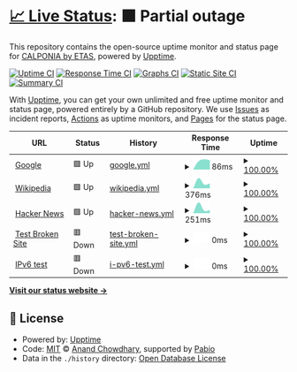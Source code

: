 # [📈 Live Status](https://calponia.github.io/status-page-poc2): <!--live status--> **🟧 Partial outage**

This repository contains the open-source uptime monitor and status page for [CALPONIA by ETAS](https://pantaris.io), powered by [Upptime](https://github.com/upptime/upptime).

[![Uptime CI](https://github.com/calponia/status-page-poc2/workflows/Uptime%20CI/badge.svg)](https://github.com/calponia/status-page-poc2/actions?query=workflow%3A%22Uptime+CI%22)
[![Response Time CI](https://github.com/calponia/status-page-poc2/workflows/Response%20Time%20CI/badge.svg)](https://github.com/calponia/status-page-poc2/actions?query=workflow%3A%22Response+Time+CI%22)
[![Graphs CI](https://github.com/calponia/status-page-poc2/workflows/Graphs%20CI/badge.svg)](https://github.com/calponia/status-page-poc2/actions?query=workflow%3A%22Graphs+CI%22)
[![Static Site CI](https://github.com/calponia/status-page-poc2/workflows/Static%20Site%20CI/badge.svg)](https://github.com/calponia/status-page-poc2/actions?query=workflow%3A%22Static+Site+CI%22)
[![Summary CI](https://github.com/calponia/status-page-poc2/workflows/Summary%20CI/badge.svg)](https://github.com/calponia/status-page-poc2/actions?query=workflow%3A%22Summary+CI%22)

With [Upptime](https://upptime.js.org), you can get your own unlimited and free uptime monitor and status page, powered entirely by a GitHub repository. We use [Issues](https://github.com/calponia/status-page-poc2/issues) as incident reports, [Actions](https://github.com/calponia/status-page-poc2/actions) as uptime monitors, and [Pages](https://calponia.github.io/status-page-poc2) for the status page.

<!--start: status pages-->
<!-- This summary is generated by Upptime (https://github.com/upptime/upptime) -->
<!-- Do not edit this manually, your changes will be overwritten -->
<!-- prettier-ignore -->
| URL | Status | History | Response Time | Uptime |
| --- | ------ | ------- | ------------- | ------ |
| <img alt="" src="https://icons.duckduckgo.com/ip3/www.google.com.ico" height="13"> [Google](https://www.google.com) | 🟩 Up | [google.yml](https://github.com/calponia/status-page-poc2/commits/HEAD/history/google.yml) | <details><summary><img alt="Response time graph" src="./graphs/google/response-time-week.png" height="20"> 86ms</summary><br><a href="https://calponia.github.io/status-page-poc2/history/google"><img alt="Response time 86" src="https://img.shields.io/endpoint?url=https%3A%2F%2Fraw.githubusercontent.com%2Fcalponia%2Fstatus-page-poc2%2FHEAD%2Fapi%2Fgoogle%2Fresponse-time.json"></a><br><a href="https://calponia.github.io/status-page-poc2/history/google"><img alt="24-hour response time 86" src="https://img.shields.io/endpoint?url=https%3A%2F%2Fraw.githubusercontent.com%2Fcalponia%2Fstatus-page-poc2%2FHEAD%2Fapi%2Fgoogle%2Fresponse-time-day.json"></a><br><a href="https://calponia.github.io/status-page-poc2/history/google"><img alt="7-day response time 86" src="https://img.shields.io/endpoint?url=https%3A%2F%2Fraw.githubusercontent.com%2Fcalponia%2Fstatus-page-poc2%2FHEAD%2Fapi%2Fgoogle%2Fresponse-time-week.json"></a><br><a href="https://calponia.github.io/status-page-poc2/history/google"><img alt="30-day response time 86" src="https://img.shields.io/endpoint?url=https%3A%2F%2Fraw.githubusercontent.com%2Fcalponia%2Fstatus-page-poc2%2FHEAD%2Fapi%2Fgoogle%2Fresponse-time-month.json"></a><br><a href="https://calponia.github.io/status-page-poc2/history/google"><img alt="1-year response time 86" src="https://img.shields.io/endpoint?url=https%3A%2F%2Fraw.githubusercontent.com%2Fcalponia%2Fstatus-page-poc2%2FHEAD%2Fapi%2Fgoogle%2Fresponse-time-year.json"></a></details> | <details><summary><a href="https://calponia.github.io/status-page-poc2/history/google">100.00%</a></summary><a href="https://calponia.github.io/status-page-poc2/history/google"><img alt="All-time uptime 100.00%" src="https://img.shields.io/endpoint?url=https%3A%2F%2Fraw.githubusercontent.com%2Fcalponia%2Fstatus-page-poc2%2FHEAD%2Fapi%2Fgoogle%2Fuptime.json"></a><br><a href="https://calponia.github.io/status-page-poc2/history/google"><img alt="24-hour uptime 100.00%" src="https://img.shields.io/endpoint?url=https%3A%2F%2Fraw.githubusercontent.com%2Fcalponia%2Fstatus-page-poc2%2FHEAD%2Fapi%2Fgoogle%2Fuptime-day.json"></a><br><a href="https://calponia.github.io/status-page-poc2/history/google"><img alt="7-day uptime 100.00%" src="https://img.shields.io/endpoint?url=https%3A%2F%2Fraw.githubusercontent.com%2Fcalponia%2Fstatus-page-poc2%2FHEAD%2Fapi%2Fgoogle%2Fuptime-week.json"></a><br><a href="https://calponia.github.io/status-page-poc2/history/google"><img alt="30-day uptime 100.00%" src="https://img.shields.io/endpoint?url=https%3A%2F%2Fraw.githubusercontent.com%2Fcalponia%2Fstatus-page-poc2%2FHEAD%2Fapi%2Fgoogle%2Fuptime-month.json"></a><br><a href="https://calponia.github.io/status-page-poc2/history/google"><img alt="1-year uptime 100.00%" src="https://img.shields.io/endpoint?url=https%3A%2F%2Fraw.githubusercontent.com%2Fcalponia%2Fstatus-page-poc2%2FHEAD%2Fapi%2Fgoogle%2Fuptime-year.json"></a></details>
| <img alt="" src="https://icons.duckduckgo.com/ip3/en.wikipedia.org.ico" height="13"> [Wikipedia](https://en.wikipedia.org) | 🟩 Up | [wikipedia.yml](https://github.com/calponia/status-page-poc2/commits/HEAD/history/wikipedia.yml) | <details><summary><img alt="Response time graph" src="./graphs/wikipedia/response-time-week.png" height="20"> 376ms</summary><br><a href="https://calponia.github.io/status-page-poc2/history/wikipedia"><img alt="Response time 376" src="https://img.shields.io/endpoint?url=https%3A%2F%2Fraw.githubusercontent.com%2Fcalponia%2Fstatus-page-poc2%2FHEAD%2Fapi%2Fwikipedia%2Fresponse-time.json"></a><br><a href="https://calponia.github.io/status-page-poc2/history/wikipedia"><img alt="24-hour response time 376" src="https://img.shields.io/endpoint?url=https%3A%2F%2Fraw.githubusercontent.com%2Fcalponia%2Fstatus-page-poc2%2FHEAD%2Fapi%2Fwikipedia%2Fresponse-time-day.json"></a><br><a href="https://calponia.github.io/status-page-poc2/history/wikipedia"><img alt="7-day response time 376" src="https://img.shields.io/endpoint?url=https%3A%2F%2Fraw.githubusercontent.com%2Fcalponia%2Fstatus-page-poc2%2FHEAD%2Fapi%2Fwikipedia%2Fresponse-time-week.json"></a><br><a href="https://calponia.github.io/status-page-poc2/history/wikipedia"><img alt="30-day response time 376" src="https://img.shields.io/endpoint?url=https%3A%2F%2Fraw.githubusercontent.com%2Fcalponia%2Fstatus-page-poc2%2FHEAD%2Fapi%2Fwikipedia%2Fresponse-time-month.json"></a><br><a href="https://calponia.github.io/status-page-poc2/history/wikipedia"><img alt="1-year response time 376" src="https://img.shields.io/endpoint?url=https%3A%2F%2Fraw.githubusercontent.com%2Fcalponia%2Fstatus-page-poc2%2FHEAD%2Fapi%2Fwikipedia%2Fresponse-time-year.json"></a></details> | <details><summary><a href="https://calponia.github.io/status-page-poc2/history/wikipedia">100.00%</a></summary><a href="https://calponia.github.io/status-page-poc2/history/wikipedia"><img alt="All-time uptime 100.00%" src="https://img.shields.io/endpoint?url=https%3A%2F%2Fraw.githubusercontent.com%2Fcalponia%2Fstatus-page-poc2%2FHEAD%2Fapi%2Fwikipedia%2Fuptime.json"></a><br><a href="https://calponia.github.io/status-page-poc2/history/wikipedia"><img alt="24-hour uptime 100.00%" src="https://img.shields.io/endpoint?url=https%3A%2F%2Fraw.githubusercontent.com%2Fcalponia%2Fstatus-page-poc2%2FHEAD%2Fapi%2Fwikipedia%2Fuptime-day.json"></a><br><a href="https://calponia.github.io/status-page-poc2/history/wikipedia"><img alt="7-day uptime 100.00%" src="https://img.shields.io/endpoint?url=https%3A%2F%2Fraw.githubusercontent.com%2Fcalponia%2Fstatus-page-poc2%2FHEAD%2Fapi%2Fwikipedia%2Fuptime-week.json"></a><br><a href="https://calponia.github.io/status-page-poc2/history/wikipedia"><img alt="30-day uptime 100.00%" src="https://img.shields.io/endpoint?url=https%3A%2F%2Fraw.githubusercontent.com%2Fcalponia%2Fstatus-page-poc2%2FHEAD%2Fapi%2Fwikipedia%2Fuptime-month.json"></a><br><a href="https://calponia.github.io/status-page-poc2/history/wikipedia"><img alt="1-year uptime 100.00%" src="https://img.shields.io/endpoint?url=https%3A%2F%2Fraw.githubusercontent.com%2Fcalponia%2Fstatus-page-poc2%2FHEAD%2Fapi%2Fwikipedia%2Fuptime-year.json"></a></details>
| <img alt="" src="https://icons.duckduckgo.com/ip3/news.ycombinator.com.ico" height="13"> [Hacker News](https://news.ycombinator.com) | 🟩 Up | [hacker-news.yml](https://github.com/calponia/status-page-poc2/commits/HEAD/history/hacker-news.yml) | <details><summary><img alt="Response time graph" src="./graphs/hacker-news/response-time-week.png" height="20"> 251ms</summary><br><a href="https://calponia.github.io/status-page-poc2/history/hacker-news"><img alt="Response time 251" src="https://img.shields.io/endpoint?url=https%3A%2F%2Fraw.githubusercontent.com%2Fcalponia%2Fstatus-page-poc2%2FHEAD%2Fapi%2Fhacker-news%2Fresponse-time.json"></a><br><a href="https://calponia.github.io/status-page-poc2/history/hacker-news"><img alt="24-hour response time 251" src="https://img.shields.io/endpoint?url=https%3A%2F%2Fraw.githubusercontent.com%2Fcalponia%2Fstatus-page-poc2%2FHEAD%2Fapi%2Fhacker-news%2Fresponse-time-day.json"></a><br><a href="https://calponia.github.io/status-page-poc2/history/hacker-news"><img alt="7-day response time 251" src="https://img.shields.io/endpoint?url=https%3A%2F%2Fraw.githubusercontent.com%2Fcalponia%2Fstatus-page-poc2%2FHEAD%2Fapi%2Fhacker-news%2Fresponse-time-week.json"></a><br><a href="https://calponia.github.io/status-page-poc2/history/hacker-news"><img alt="30-day response time 251" src="https://img.shields.io/endpoint?url=https%3A%2F%2Fraw.githubusercontent.com%2Fcalponia%2Fstatus-page-poc2%2FHEAD%2Fapi%2Fhacker-news%2Fresponse-time-month.json"></a><br><a href="https://calponia.github.io/status-page-poc2/history/hacker-news"><img alt="1-year response time 251" src="https://img.shields.io/endpoint?url=https%3A%2F%2Fraw.githubusercontent.com%2Fcalponia%2Fstatus-page-poc2%2FHEAD%2Fapi%2Fhacker-news%2Fresponse-time-year.json"></a></details> | <details><summary><a href="https://calponia.github.io/status-page-poc2/history/hacker-news">100.00%</a></summary><a href="https://calponia.github.io/status-page-poc2/history/hacker-news"><img alt="All-time uptime 100.00%" src="https://img.shields.io/endpoint?url=https%3A%2F%2Fraw.githubusercontent.com%2Fcalponia%2Fstatus-page-poc2%2FHEAD%2Fapi%2Fhacker-news%2Fuptime.json"></a><br><a href="https://calponia.github.io/status-page-poc2/history/hacker-news"><img alt="24-hour uptime 100.00%" src="https://img.shields.io/endpoint?url=https%3A%2F%2Fraw.githubusercontent.com%2Fcalponia%2Fstatus-page-poc2%2FHEAD%2Fapi%2Fhacker-news%2Fuptime-day.json"></a><br><a href="https://calponia.github.io/status-page-poc2/history/hacker-news"><img alt="7-day uptime 100.00%" src="https://img.shields.io/endpoint?url=https%3A%2F%2Fraw.githubusercontent.com%2Fcalponia%2Fstatus-page-poc2%2FHEAD%2Fapi%2Fhacker-news%2Fuptime-week.json"></a><br><a href="https://calponia.github.io/status-page-poc2/history/hacker-news"><img alt="30-day uptime 100.00%" src="https://img.shields.io/endpoint?url=https%3A%2F%2Fraw.githubusercontent.com%2Fcalponia%2Fstatus-page-poc2%2FHEAD%2Fapi%2Fhacker-news%2Fuptime-month.json"></a><br><a href="https://calponia.github.io/status-page-poc2/history/hacker-news"><img alt="1-year uptime 100.00%" src="https://img.shields.io/endpoint?url=https%3A%2F%2Fraw.githubusercontent.com%2Fcalponia%2Fstatus-page-poc2%2FHEAD%2Fapi%2Fhacker-news%2Fuptime-year.json"></a></details>
| <img alt="" src="https://icons.duckduckgo.com/ip3/thissitedoesnotexist.koj.co.ico" height="13"> [Test Broken Site](https://thissitedoesnotexist.koj.co) | 🟥 Down | [test-broken-site.yml](https://github.com/calponia/status-page-poc2/commits/HEAD/history/test-broken-site.yml) | <details><summary><img alt="Response time graph" src="./graphs/test-broken-site/response-time-week.png" height="20"> 0ms</summary><br><a href="https://calponia.github.io/status-page-poc2/history/test-broken-site"><img alt="Response time 0" src="https://img.shields.io/endpoint?url=https%3A%2F%2Fraw.githubusercontent.com%2Fcalponia%2Fstatus-page-poc2%2FHEAD%2Fapi%2Ftest-broken-site%2Fresponse-time.json"></a><br><a href="https://calponia.github.io/status-page-poc2/history/test-broken-site"><img alt="24-hour response time 0" src="https://img.shields.io/endpoint?url=https%3A%2F%2Fraw.githubusercontent.com%2Fcalponia%2Fstatus-page-poc2%2FHEAD%2Fapi%2Ftest-broken-site%2Fresponse-time-day.json"></a><br><a href="https://calponia.github.io/status-page-poc2/history/test-broken-site"><img alt="7-day response time 0" src="https://img.shields.io/endpoint?url=https%3A%2F%2Fraw.githubusercontent.com%2Fcalponia%2Fstatus-page-poc2%2FHEAD%2Fapi%2Ftest-broken-site%2Fresponse-time-week.json"></a><br><a href="https://calponia.github.io/status-page-poc2/history/test-broken-site"><img alt="30-day response time 0" src="https://img.shields.io/endpoint?url=https%3A%2F%2Fraw.githubusercontent.com%2Fcalponia%2Fstatus-page-poc2%2FHEAD%2Fapi%2Ftest-broken-site%2Fresponse-time-month.json"></a><br><a href="https://calponia.github.io/status-page-poc2/history/test-broken-site"><img alt="1-year response time 0" src="https://img.shields.io/endpoint?url=https%3A%2F%2Fraw.githubusercontent.com%2Fcalponia%2Fstatus-page-poc2%2FHEAD%2Fapi%2Ftest-broken-site%2Fresponse-time-year.json"></a></details> | <details><summary><a href="https://calponia.github.io/status-page-poc2/history/test-broken-site">100.00%</a></summary><a href="https://calponia.github.io/status-page-poc2/history/test-broken-site"><img alt="All-time uptime 100.00%" src="https://img.shields.io/endpoint?url=https%3A%2F%2Fraw.githubusercontent.com%2Fcalponia%2Fstatus-page-poc2%2FHEAD%2Fapi%2Ftest-broken-site%2Fuptime.json"></a><br><a href="https://calponia.github.io/status-page-poc2/history/test-broken-site"><img alt="24-hour uptime 100.00%" src="https://img.shields.io/endpoint?url=https%3A%2F%2Fraw.githubusercontent.com%2Fcalponia%2Fstatus-page-poc2%2FHEAD%2Fapi%2Ftest-broken-site%2Fuptime-day.json"></a><br><a href="https://calponia.github.io/status-page-poc2/history/test-broken-site"><img alt="7-day uptime 100.00%" src="https://img.shields.io/endpoint?url=https%3A%2F%2Fraw.githubusercontent.com%2Fcalponia%2Fstatus-page-poc2%2FHEAD%2Fapi%2Ftest-broken-site%2Fuptime-week.json"></a><br><a href="https://calponia.github.io/status-page-poc2/history/test-broken-site"><img alt="30-day uptime 100.00%" src="https://img.shields.io/endpoint?url=https%3A%2F%2Fraw.githubusercontent.com%2Fcalponia%2Fstatus-page-poc2%2FHEAD%2Fapi%2Ftest-broken-site%2Fuptime-month.json"></a><br><a href="https://calponia.github.io/status-page-poc2/history/test-broken-site"><img alt="1-year uptime 100.00%" src="https://img.shields.io/endpoint?url=https%3A%2F%2Fraw.githubusercontent.com%2Fcalponia%2Fstatus-page-poc2%2FHEAD%2Fapi%2Ftest-broken-site%2Fuptime-year.json"></a></details>
| <img alt="" src="https://icons.duckduckgo.com/ip3/null.ico" height="13"> [IPv6 test](forwardemail.net) | 🟥 Down | [i-pv6-test.yml](https://github.com/calponia/status-page-poc2/commits/HEAD/history/i-pv6-test.yml) | <details><summary><img alt="Response time graph" src="./graphs/i-pv6-test/response-time-week.png" height="20"> 0ms</summary><br><a href="https://calponia.github.io/status-page-poc2/history/i-pv6-test"><img alt="Response time 0" src="https://img.shields.io/endpoint?url=https%3A%2F%2Fraw.githubusercontent.com%2Fcalponia%2Fstatus-page-poc2%2FHEAD%2Fapi%2Fi-pv6-test%2Fresponse-time.json"></a><br><a href="https://calponia.github.io/status-page-poc2/history/i-pv6-test"><img alt="24-hour response time 0" src="https://img.shields.io/endpoint?url=https%3A%2F%2Fraw.githubusercontent.com%2Fcalponia%2Fstatus-page-poc2%2FHEAD%2Fapi%2Fi-pv6-test%2Fresponse-time-day.json"></a><br><a href="https://calponia.github.io/status-page-poc2/history/i-pv6-test"><img alt="7-day response time 0" src="https://img.shields.io/endpoint?url=https%3A%2F%2Fraw.githubusercontent.com%2Fcalponia%2Fstatus-page-poc2%2FHEAD%2Fapi%2Fi-pv6-test%2Fresponse-time-week.json"></a><br><a href="https://calponia.github.io/status-page-poc2/history/i-pv6-test"><img alt="30-day response time 0" src="https://img.shields.io/endpoint?url=https%3A%2F%2Fraw.githubusercontent.com%2Fcalponia%2Fstatus-page-poc2%2FHEAD%2Fapi%2Fi-pv6-test%2Fresponse-time-month.json"></a><br><a href="https://calponia.github.io/status-page-poc2/history/i-pv6-test"><img alt="1-year response time 0" src="https://img.shields.io/endpoint?url=https%3A%2F%2Fraw.githubusercontent.com%2Fcalponia%2Fstatus-page-poc2%2FHEAD%2Fapi%2Fi-pv6-test%2Fresponse-time-year.json"></a></details> | <details><summary><a href="https://calponia.github.io/status-page-poc2/history/i-pv6-test">100.00%</a></summary><a href="https://calponia.github.io/status-page-poc2/history/i-pv6-test"><img alt="All-time uptime 100.00%" src="https://img.shields.io/endpoint?url=https%3A%2F%2Fraw.githubusercontent.com%2Fcalponia%2Fstatus-page-poc2%2FHEAD%2Fapi%2Fi-pv6-test%2Fuptime.json"></a><br><a href="https://calponia.github.io/status-page-poc2/history/i-pv6-test"><img alt="24-hour uptime 100.00%" src="https://img.shields.io/endpoint?url=https%3A%2F%2Fraw.githubusercontent.com%2Fcalponia%2Fstatus-page-poc2%2FHEAD%2Fapi%2Fi-pv6-test%2Fuptime-day.json"></a><br><a href="https://calponia.github.io/status-page-poc2/history/i-pv6-test"><img alt="7-day uptime 100.00%" src="https://img.shields.io/endpoint?url=https%3A%2F%2Fraw.githubusercontent.com%2Fcalponia%2Fstatus-page-poc2%2FHEAD%2Fapi%2Fi-pv6-test%2Fuptime-week.json"></a><br><a href="https://calponia.github.io/status-page-poc2/history/i-pv6-test"><img alt="30-day uptime 100.00%" src="https://img.shields.io/endpoint?url=https%3A%2F%2Fraw.githubusercontent.com%2Fcalponia%2Fstatus-page-poc2%2FHEAD%2Fapi%2Fi-pv6-test%2Fuptime-month.json"></a><br><a href="https://calponia.github.io/status-page-poc2/history/i-pv6-test"><img alt="1-year uptime 100.00%" src="https://img.shields.io/endpoint?url=https%3A%2F%2Fraw.githubusercontent.com%2Fcalponia%2Fstatus-page-poc2%2FHEAD%2Fapi%2Fi-pv6-test%2Fuptime-year.json"></a></details>

<!--end: status pages-->

[**Visit our status website →**](https://calponia.github.io/status-page-poc2)

## 📄 License

- Powered by: [Upptime](https://github.com/upptime/upptime)
- Code: [MIT](./LICENSE) © [Anand Chowdhary](https://anandchowdhary.com), supported by [Pabio](https://pabio.com)
- Data in the `./history` directory: [Open Database License](https://opendatacommons.org/licenses/odbl/1-0/)
